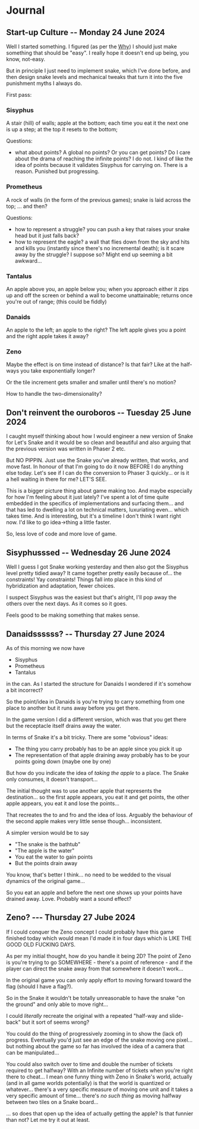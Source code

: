 # Journal

## Start-up Culture -- Monday 24 June 2024

Well I started something. I figured (as per the [Why](./why.md)) I should just make something that should be "easy". I really hope it doesn't end up being, you know, not-easy.

But in principle I just need to implement snake, which I've done before, and then design snake levels and mechanical tweaks that turn it into the five punishment myths I always do.

First pass:

### Sisyphus

A stair (hill) of walls; apple at the bottom; each time you eat it the next one is up a step; at the top it resets to the bottom; 

Questions: 
- what about points? A global no points? Or you can get points? Do I care about the drama of reaching the infinite points? I do not. I kind of like the idea of points because it validates Sisyphus for carrying on. There is a reason. Punished but progressing.

### Prometheus

A rock of walls (in the form of the previous games); snake is laid across the top; ... and then?

Questions:
- how to represent a struggle? you can push a key that raises your snake head but it just falls back?
- how to represent the eagle? a wall that flies down from the sky and hits and kills you (instantly since there's no incremental death); is it scare away by the struggle? I suppose so? Might end up seeming a bit awkward...

### Tantalus

An apple above you, an apple below you; when you approach either it zips up and off the screen or behind a wall to become unattainable; returns once you're out of range; (this could be fiddly)

### Danaids

An apple to the left; an apple to the right? The left apple gives you a point and the right apple takes it away?

### Zeno

Maybe the effect is on time instead of distance? Is that fair? Like at the half-ways you take exponentially longer?

Or the tile increment gets smaller and smaller until there's no motion?

How to handle the two-dimensionality?

## Don't reinvent the ouroboros -- Tuesday 25 June 2024

I caught myself thinking about how I would engineer a new version of Snake for Let's Snake and it would be so clean and beautiful and also arguing that the previous version was written in Phaser 2 etc.

But NO PIPPIN. Just use the Snake you've already written, that works, and move fast. In honour of that I'm going to do it now BEFORE I do anything else today. Let's see if I can do the conversion to Phaser 3 quickly... or is it a hell waiting in there for me? LET'S SEE.

This is a bigger picture thing about game making too. And maybe especially for how I'm feeling about it just lately? I've spent a lot of time quite embedded in the specifics of implementations and surfacing them... and that has led to dwelling a lot on technical matters, luxuriating even... which takes time. And is interesting, but it's a timeline I don't think I want right now. I'd like to go idea->thing a little faster.

So, less love of code and more love of game.

## Sisyphusssed -- Wednesday 26 June 2024

Well I guess I got Snake working yesterday and then also got the Sisyphus level pretty tidied away? It came together pretty easily because of... the constraints! Yay constraints! Things fall into place in this kind of hybridization and adaptation, fewer choices.

I suspect Sisyphus was the easiest but that's alright, I'll pop away the others over the next days. As it comes so it goes.

Feels good to be making something that makes sense. 

## Danaidssssss? -- Thursday 27 June 2024

As of this morning we now have

- Sisyphus
- Prometheus
- Tantalus

in the can. As I started the structure for Danaids I wondered if it's somehow a bit incorrect?

So the point/idea in Danaids is you're trying to carry something from one place to another but it runs away before you get there.

In the game version I did a different version, which was that you get there but the receptacle itself drains away the water.

In terms of Snake it's a bit tricky. There are some "obvious" ideas:

- The thing you carry probably has to be an apple since you pick it up
- The representation of that apple draining away probably has to be your points going down (maybe one by one)

But how do you indicate the idea of *taking the apple* to a place. The Snake only consumes, it doesn't transport...

The initial thought was to use another apple that represents the destination... so the first apple appears, you eat it and get points, the other apple appears, you eat it and lose the points...

That recreates the to and fro and the idea of loss. Arguably the behaviour of the second apple makes very little sense though... inconsistent.

A simpler version would be to say

- "The snake is the bathtub"
- "The apple is the water"
- You eat the water to gain points
- But the points drain away

You know, that's better I think... no need to be wedded to the visual dynamics of the original game...

So you eat an apple and before the next one shows up your points have drained away. Love. Probably want a sound effect?

## Zeno? --- Thursday 27 Jube 2024

If I could conquer the Zeno concept I could probably have this game finished today which would mean I'd made it in four days which is LIKE THE GOOD OLD FUCKING DAYS.

As per my initial thought, how do you handle it being 2D? The point of Zeno is you're trying to go SOMEWHERE - there's a point of reference - and if the player can direct the snake away from that somewhere it doesn't work...

In the original game you can only apply effort to moving forward toward the flag (should I have a flag?).

So in the Snake it wouldn't be totally unreasonable to have the snake "on the ground" and only able to move right...

I could *literally* recreate the original with a repeated "half-way and slide-back" but it sort of seems wrong?

You could do the thing of progressively zooming in to show the (lack of) progress. Eventually you'd just see an edge of the snake moving one pixel... but nothing about the game so far has involved the idea of a camera that can be manipulated...

You could also switch over to time and double the number of tickets required to get halfway? With an Infinite number of tickets when you're right there to cheat... I mean one funny thing with Zeno in Snake's world, actually (and in all game worlds potentially) is that the world is quantized or whatever... there's a very specific measure of moving one unit and it takes a very specific amount of time... there's *no such thing* as moving halfway between two tiles on a Snake board...

... so does that open up the idea of actually getting the apple? Is that funnier than not? Let me try it out at least.

